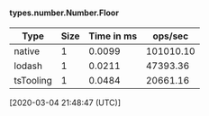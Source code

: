 #### types.number.Number.Floor

| Type | Size       | Time in ms | ops/sec |
|------|------------|------------|---------|
| native | 1 | 0.0099 | 101010.10 |
| lodash | 1 | 0.0211 | 47393.36 |
| tsTooling | 1 | 0.0484 | 20661.16 |

[2020-03-04 21:48:47 (UTC)]
